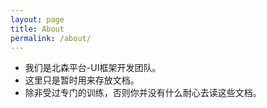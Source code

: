 ```yaml
---
layout: page
title: About
permalink: /about/
---
```


* 我们是北森平台-UI框架开发团队。
* 这里只是暂时用来存放文档。
* 除非受过专门的训练，否则你并没有什么耐心去读这些文档。
